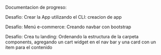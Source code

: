 Documentacion de progreso:

Desafío: Crear la App utilizando el CLI: 
    creacion de app

Desafío: Menú e-commerce:
    Creando navbar con bootstrap

Desafío: Crea tu landing:
    Ordenando la estructura de la carpeta components, agregando un cart widget en el nav bar y una card con un item para el contenido